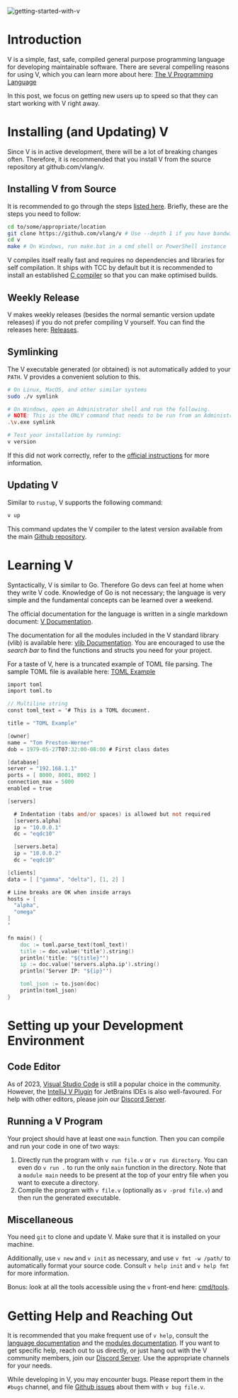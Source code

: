 ![getting-started-with-v](https://user-images.githubusercontent.com/46458389/232466829-f06fe796-7903-49c4-95d9-88820724a02b.jpg)

# Introduction

V is a simple, fast, safe, compiled general purpose programming language for developing maintainable software. There are several compelling reasons for using V, which you can learn more about here: [The V Programming Language](https://vlang.io/)

In this post, we focus on getting new users up to speed so that they can start working with V right away.

# Installing (and Updating) V

Since V is in active development, there will be a lot of breaking changes often. Therefore, it is recommended that you install V from the source repository at github.com/vlang/v.

## Installing V from Source

It is recommended to go through the steps [listed here](https://github.com/vlang/v#installing-v-from-source). Briefly, these are the steps you need to follow:

```bash
cd to/some/appropriate/location
git clone https://github.com/vlang/v # Use --depth 1 if you have bandwidth or space constraints
cd v
make # On Windows, run make.bat in a cmd shell or PowerShell instance
```

V compiles itself really fast and requires no dependencies and libraries for self compilation. It ships with TCC by default but it is recommended to install an established [C compiler](https://github.com/vlang/v#c-compiler) so that you can make optimised builds.

## Weekly Release

V makes weekly releases (besides the normal semantic version update releases) if you do not prefer compiling V yourself. You can find the releases here: [Releases](https://github.com/vlang/v/releases).

## Symlinking

The V executable generated (or obtained) is not automatically added to your `PATH`. V provides a convenient solution to this.

```bash
# On Linux, MacOS, and other similar systems
sudo ./v symlink

# On Windows, open an Administrator shell and run the following.
# NOTE: This is the ONLY command that needs to be run from an Administrator shell.
.\v.exe symlink

# Test your installation by running:
v version
```

If this did not work correctly, refer to the [official instructions](https://github.com/vlang/v#symlinking) for more information.

## Updating V

Similar to `rustup`, V supports the following command:

```bash
v up
```

This command updates the V compiler to the latest version available from the main [Github repository](https://github.com/vlang/v).

# Learning V

Syntactically, V is similar to Go. Therefore Go devs can feel at home when they write V code. Knowledge of Go is not necessary; the language is very simple and the fundamental concepts can be learned over a weekend.

The official documentation for the language is written in a single markdown document: [V Documentation](https://github.com/vlang/v/blob/master/doc/docs.md).

The documentation for all the modules included in the V standard library (vlib) is available here: [vlib Documentation](https://modules.vlang.io/). You are encouraged to use the _search bar_ to find the functions and structs you need for your project.

For a taste of V, here is a truncated example of TOML file parsing. The sample TOML file is available here: [TOML Example](https://github.com/toml-lang/toml/blob/3b11f6921da7b6f5db37af039aa021fee450c091/README.md#Example)

```v
import toml
import toml.to

// Multiline string
const toml_text = '# This is a TOML document.

title = "TOML Example"

[owner]
name = "Tom Preston-Werner"
dob = 1979-05-27T07:32:00-08:00 # First class dates

[database]
server = "192.168.1.1"
ports = [ 8000, 8001, 8002 ]
connection_max = 5000
enabled = true

[servers]

  # Indentation (tabs and/or spaces) is allowed but not required
  [servers.alpha]
  ip = "10.0.0.1"
  dc = "eqdc10"

  [servers.beta]
  ip = "10.0.0.2"
  dc = "eqdc10"

[clients]
data = [ ["gamma", "delta"], [1, 2] ]

# Line breaks are OK when inside arrays
hosts = [
  "alpha",
  "omega"
]
'

fn main() {
	doc := toml.parse_text(toml_text)!
	title := doc.value('title').string()
	println('title: "${title}"')
	ip := doc.value('servers.alpha.ip').string()
	println('Server IP: "${ip}"')

	toml_json := to.json(doc)
	println(toml_json)
}

```

# Setting up your Development Environment

## Code Editor

As of 2023, [Visual Studio Code](https://code.visualstudio.com/) is still a popular choice in the community. However, the [IntelliJ V Plugin](https://intellij-v.github.io/) for JetBrains IDEs is also well-favoured. For help with other editors, please join our [Discord Server](https://discord.gg/vlang).

## Running a V Program

Your project should have at least one `main` function. Then you can compile and run your code in one of two ways:

1. Directly run the program with `v run file.v` or `v run directory`. You can even do `v run .` to run the only `main` function in the directory. Note that a `module main` needs to be present at the top of your entry file when you want to execute a directory.
2. Compile the program with `v file.v` (optionally as `v -prod file.v`) and then run the generated executable.

## Miscellaneous

You need `git` to clone and update V. Make sure that it is installed on your machine.

Additionally, use `v new` and `v init` as necessary, and use `v fmt -w /path/` to automatically format your source code. Consult `v help init` and `v help fmt` for more information.

Bonus: look at all the tools accessible using the `v` front-end here: [cmd/tools](https://github.com/vlang/v/tree/4a22d4a65dd4e7f28eceb9243abb06dfeeab4d26/cmd/tools).

# Getting Help and Reaching Out

It is recommended that you make frequent use of `v help`, consult the [language documentation](https://github.com/vlang/v/blob/master/doc/docs.md) and the [modules documentation](https://modules.vlang.io/). If you want to get specific help, reach out to us directly, or just hang out with the V community members, join our [Discord Server](https://discord.gg/vlang). Use the appropriate channels for your needs.

While developing in V, you may encounter bugs. Please report them in the `#bugs` channel, and file [Github issues](https://github.com/vlang/v/issues) about them with `v bug file.v`.
